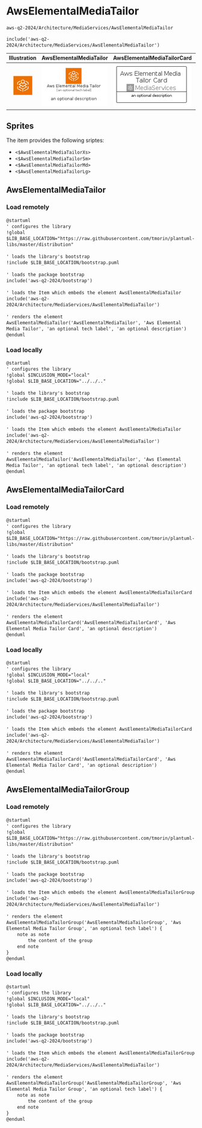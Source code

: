 # AwsElementalMediaTailor


```text
aws-q2-2024/Architecture/MediaServices/AwsElementalMediaTailor
```

```text
include('aws-q2-2024/Architecture/MediaServices/AwsElementalMediaTailor')
```



| Illustration | AwsElementalMediaTailor | AwsElementalMediaTailorCard | AwsElementalMediaTailorGroup |
| :---: | :---: | :---: | :---: |
| ![illustration for Illustration](../../../aws-q2-2024/Architecture/MediaServices/AwsElementalMediaTailor.png) | ![illustration for AwsElementalMediaTailor](../../../aws-q2-2024/Architecture/MediaServices/AwsElementalMediaTailor.Local.png) | ![illustration for AwsElementalMediaTailorCard](../../../aws-q2-2024/Architecture/MediaServices/AwsElementalMediaTailorCard.Local.png) | ![illustration for AwsElementalMediaTailorGroup](../../../aws-q2-2024/Architecture/MediaServices/AwsElementalMediaTailorGroup.Local.png) |



## Sprites
The item provides the following sriptes:

- `<$AwsElementalMediaTailorXs>`
- `<$AwsElementalMediaTailorSm>`
- `<$AwsElementalMediaTailorMd>`
- `<$AwsElementalMediaTailorLg>`





## AwsElementalMediaTailor

### Load remotely
```plantuml
@startuml
' configures the library
!global $LIB_BASE_LOCATION="https://raw.githubusercontent.com/tmorin/plantuml-libs/master/distribution"

' loads the library's bootstrap
!include $LIB_BASE_LOCATION/bootstrap.puml

' loads the package bootstrap
include('aws-q2-2024/bootstrap')

' loads the Item which embeds the element AwsElementalMediaTailor
include('aws-q2-2024/Architecture/MediaServices/AwsElementalMediaTailor')

' renders the element
AwsElementalMediaTailor('AwsElementalMediaTailor', 'Aws Elemental Media Tailor', 'an optional tech label', 'an optional description')
@enduml
```

### Load locally
```plantuml
@startuml
' configures the library
!global $INCLUSION_MODE="local"
!global $LIB_BASE_LOCATION="../../.."

' loads the library's bootstrap
!include $LIB_BASE_LOCATION/bootstrap.puml

' loads the package bootstrap
include('aws-q2-2024/bootstrap')

' loads the Item which embeds the element AwsElementalMediaTailor
include('aws-q2-2024/Architecture/MediaServices/AwsElementalMediaTailor')

' renders the element
AwsElementalMediaTailor('AwsElementalMediaTailor', 'Aws Elemental Media Tailor', 'an optional tech label', 'an optional description')
@enduml
```

## AwsElementalMediaTailorCard

### Load remotely
```plantuml
@startuml
' configures the library
!global $LIB_BASE_LOCATION="https://raw.githubusercontent.com/tmorin/plantuml-libs/master/distribution"

' loads the library's bootstrap
!include $LIB_BASE_LOCATION/bootstrap.puml

' loads the package bootstrap
include('aws-q2-2024/bootstrap')

' loads the Item which embeds the element AwsElementalMediaTailorCard
include('aws-q2-2024/Architecture/MediaServices/AwsElementalMediaTailor')

' renders the element
AwsElementalMediaTailorCard('AwsElementalMediaTailorCard', 'Aws Elemental Media Tailor Card', 'an optional description')
@enduml
```

### Load locally
```plantuml
@startuml
' configures the library
!global $INCLUSION_MODE="local"
!global $LIB_BASE_LOCATION="../../.."

' loads the library's bootstrap
!include $LIB_BASE_LOCATION/bootstrap.puml

' loads the package bootstrap
include('aws-q2-2024/bootstrap')

' loads the Item which embeds the element AwsElementalMediaTailorCard
include('aws-q2-2024/Architecture/MediaServices/AwsElementalMediaTailor')

' renders the element
AwsElementalMediaTailorCard('AwsElementalMediaTailorCard', 'Aws Elemental Media Tailor Card', 'an optional description')
@enduml
```

## AwsElementalMediaTailorGroup

### Load remotely
```plantuml
@startuml
' configures the library
!global $LIB_BASE_LOCATION="https://raw.githubusercontent.com/tmorin/plantuml-libs/master/distribution"

' loads the library's bootstrap
!include $LIB_BASE_LOCATION/bootstrap.puml

' loads the package bootstrap
include('aws-q2-2024/bootstrap')

' loads the Item which embeds the element AwsElementalMediaTailorGroup
include('aws-q2-2024/Architecture/MediaServices/AwsElementalMediaTailor')

' renders the element
AwsElementalMediaTailorGroup('AwsElementalMediaTailorGroup', 'Aws Elemental Media Tailor Group', 'an optional tech label') {
    note as note
        the content of the group
    end note
}
@enduml
```

### Load locally
```plantuml
@startuml
' configures the library
!global $INCLUSION_MODE="local"
!global $LIB_BASE_LOCATION="../../.."

' loads the library's bootstrap
!include $LIB_BASE_LOCATION/bootstrap.puml

' loads the package bootstrap
include('aws-q2-2024/bootstrap')

' loads the Item which embeds the element AwsElementalMediaTailorGroup
include('aws-q2-2024/Architecture/MediaServices/AwsElementalMediaTailor')

' renders the element
AwsElementalMediaTailorGroup('AwsElementalMediaTailorGroup', 'Aws Elemental Media Tailor Group', 'an optional tech label') {
    note as note
        the content of the group
    end note
}
@enduml
```


